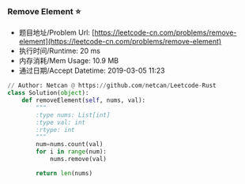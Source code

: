 
### Remove Element :star:
- 题目地址/Problem Url: [https://leetcode-cn.com/problems/remove-element](https://leetcode-cn.com/problems/remove-element)
- 执行时间/Runtime: 20 ms 
- 内存消耗/Mem Usage: 10.9 MB
- 通过日期/Accept Datetime: 2019-03-05 11:23
```python
// Author: Netcan @ https://github.com/netcan/Leetcode-Rust
class Solution(object):
    def removeElement(self, nums, val):
        """
        :type nums: List[int]
        :type val: int
        :rtype: int
        """
        num=nums.count(val)
        for i in range(num):
            nums.remove(val)

        return len(nums)

```
